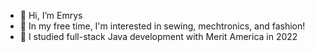 - 👋 Hi, I’m Emrys
- 👀 In my free time, I'm interested in sewing, mechtronics, and fashion!
- 🌱 I studied full-stack Java development with Merit America in 2022
<!---
eckoup/eckoup is a ✨ special ✨ repository because its `README.md` (this file) appears on your GitHub profile.
You can click the Preview link to take a look at your changes.
--->
